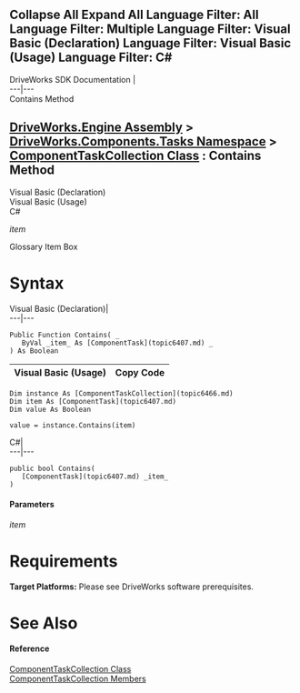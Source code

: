 Collapse All Expand All Language Filter: All  Language Filter: Multiple  Language Filter: Visual Basic (Declaration) Language Filter: Visual Basic (Usage) Language Filter: C#  
---  
DriveWorks SDK Documentation  |   
---|---  
Contains Method   
  
[DriveWorks.Engine Assembly](topic2156.md) > [DriveWorks.Components.Tasks Namespace](topic6391.md) > [ComponentTaskCollection Class](topic6466.md) : Contains Method  
---  
  
Visual Basic (Declaration)    
Visual Basic (Usage)    
C# 

_item_
    

Glossary Item Box

# Syntax

Visual Basic (Declaration)|   
---|---  
      
    
    Public Function Contains( _
       ByVal _item_ As [ComponentTask](topic6407.md) _
    ) As Boolean  
  
Visual Basic (Usage)| Copy Code  
---|---  
      
    
    Dim instance As [ComponentTaskCollection](topic6466.md)
    Dim item As [ComponentTask](topic6407.md)
    Dim value As Boolean
     
    value = instance.Contains(item)  
  
C#|   
---|---  
      
    
    public bool Contains( 
       [ComponentTask](topic6407.md) _item_
    )  
  
#### Parameters

 _item_
    

# Requirements

**Target Platforms:** Please see DriveWorks software prerequisites.

# See Also

#### Reference

[ComponentTaskCollection Class](topic6466.md)   
[ComponentTaskCollection Members](topic6467.md)


